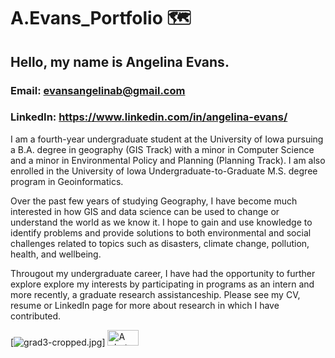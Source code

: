 # A.Evans_Portfolio 🗺️
## Hello, my name is Angelina Evans. 

### Email: evansangelinab@gmail.com
### LinkedIn: https://www.linkedin.com/in/angelina-evans/

I am a fourth-year undergraduate student at the University of Iowa pursuing a B.A. degree in geography (GIS Track) with a minor in Computer Science and a minor in Environmental Policy and Planning (Planning Track). I am also enrolled in the University of Iowa Undergraduate-to-Graduate M.S. degree program in Geoinformatics.

Over the past few years of studying Geography, I have become much interested in how GIS and data science can be used to change or understand the world as we know it. I hope to gain and use knowledge to identify problems and provide solutions to both environmental and social challenges related to topics such as disasters, climate change, pollution, health, and wellbeing. 

Througout my undergraduate career, I have had the opportunity to further explore explore my interests by participating in programs as an intern and more recently, a graduate research assistanceship. Please see my CV, resume or LinkedIn page for more about research in which I have contributed. 

[![grad3-cropped.jpg]([![grad3-cropped.jpg](https://i.postimg.cc/fbQLKS1L/grad3-cropped.jpg)](https://postimg.cc/0zZP5jkR))]
<img src="(https://i.postimg.cc/fbQLKS1L/grad3-cropped.jpg)" alt="A photo of me." width="50" height="25">


